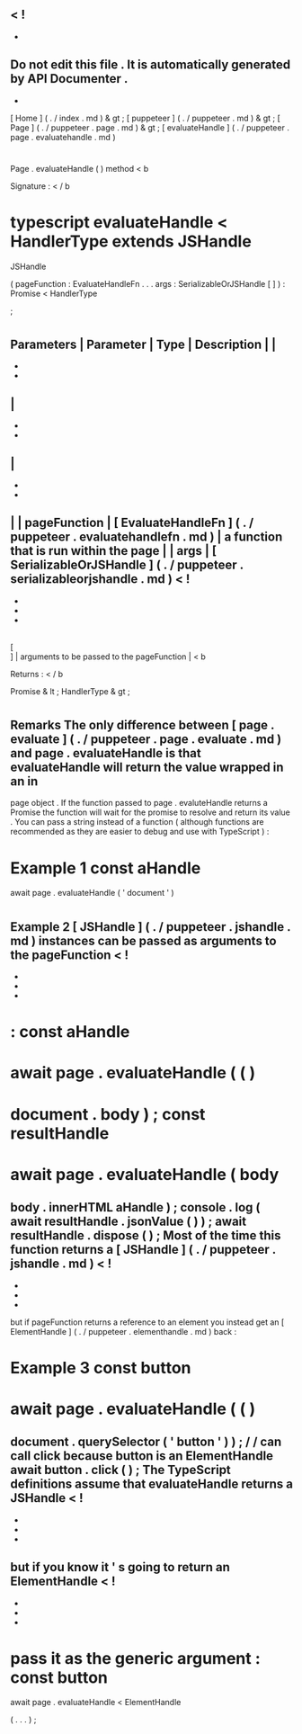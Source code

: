 <
!
-
-
Do
not
edit
this
file
.
It
is
automatically
generated
by
API
Documenter
.
-
-
>
[
Home
]
(
.
/
index
.
md
)
&
gt
;
[
puppeteer
]
(
.
/
puppeteer
.
md
)
&
gt
;
[
Page
]
(
.
/
puppeteer
.
page
.
md
)
&
gt
;
[
evaluateHandle
]
(
.
/
puppeteer
.
page
.
evaluatehandle
.
md
)
#
#
Page
.
evaluateHandle
(
)
method
<
b
>
Signature
:
<
/
b
>
typescript
evaluateHandle
<
HandlerType
extends
JSHandle
=
JSHandle
>
(
pageFunction
:
EvaluateHandleFn
.
.
.
args
:
SerializableOrJSHandle
[
]
)
:
Promise
<
HandlerType
>
;
#
#
Parameters
|
Parameter
|
Type
|
Description
|
|
-
-
-
|
-
-
-
|
-
-
-
|
|
pageFunction
|
[
EvaluateHandleFn
]
(
.
/
puppeteer
.
evaluatehandlefn
.
md
)
|
a
function
that
is
run
within
the
page
|
|
args
|
[
SerializableOrJSHandle
]
(
.
/
puppeteer
.
serializableorjshandle
.
md
)
<
!
-
-
-
-
>
\
[
\
]
|
arguments
to
be
passed
to
the
pageFunction
|
<
b
>
Returns
:
<
/
b
>
Promise
&
lt
;
HandlerType
&
gt
;
#
#
Remarks
The
only
difference
between
[
page
.
evaluate
]
(
.
/
puppeteer
.
page
.
evaluate
.
md
)
and
page
.
evaluateHandle
is
that
evaluateHandle
will
return
the
value
wrapped
in
an
in
-
page
object
.
If
the
function
passed
to
page
.
evaluteHandle
returns
a
Promise
the
function
will
wait
for
the
promise
to
resolve
and
return
its
value
.
You
can
pass
a
string
instead
of
a
function
(
although
functions
are
recommended
as
they
are
easier
to
debug
and
use
with
TypeScript
)
:
#
#
Example
1
const
aHandle
=
await
page
.
evaluateHandle
(
'
document
'
)
#
#
Example
2
[
JSHandle
]
(
.
/
puppeteer
.
jshandle
.
md
)
instances
can
be
passed
as
arguments
to
the
pageFunction
<
!
-
-
-
-
>
:
const
aHandle
=
await
page
.
evaluateHandle
(
(
)
=
>
document
.
body
)
;
const
resultHandle
=
await
page
.
evaluateHandle
(
body
=
>
body
.
innerHTML
aHandle
)
;
console
.
log
(
await
resultHandle
.
jsonValue
(
)
)
;
await
resultHandle
.
dispose
(
)
;
Most
of
the
time
this
function
returns
a
[
JSHandle
]
(
.
/
puppeteer
.
jshandle
.
md
)
<
!
-
-
-
-
>
but
if
pageFunction
returns
a
reference
to
an
element
you
instead
get
an
[
ElementHandle
]
(
.
/
puppeteer
.
elementhandle
.
md
)
back
:
#
#
Example
3
const
button
=
await
page
.
evaluateHandle
(
(
)
=
>
document
.
querySelector
(
'
button
'
)
)
;
/
/
can
call
click
because
button
is
an
ElementHandle
await
button
.
click
(
)
;
The
TypeScript
definitions
assume
that
evaluateHandle
returns
a
JSHandle
<
!
-
-
-
-
>
but
if
you
know
it
'
s
going
to
return
an
ElementHandle
<
!
-
-
-
-
>
pass
it
as
the
generic
argument
:
const
button
=
await
page
.
evaluateHandle
<
ElementHandle
>
(
.
.
.
)
;
